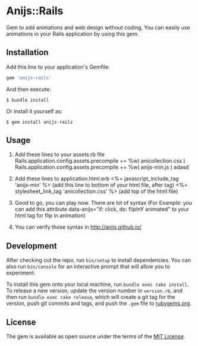 # Anijs::Rails

Gem to add animations and web design without coding, You can easily use animations in your Rails application by using this gem.



## Installation

Add this line to your application's Gemfile:

```ruby
gem 'anijs-rails'
```

And then execute:

    $ bundle install

Or install it yourself as:

    $ gem install anijs-rails

## Usage
  
 1. Add these lines to your assets.rb file
      Rails.application.config.assets.precompile += %w( anicollection.css )
      Rails.application.config.assets.precompile += %w( anijs-min.js )
     adasd 
 2. Add these lines to application.html.erb 
   <%= javascript_include_tag 'anijs-min' %> (add this line to bottom of your html file, after </body> tag)
   <%= stylesheet_link_tag    'anicollection.css' %> (add top of the html file)
   
 3. Good to go, you can play now. There are lot of syntax (For Example: you can add this attribute
    data-anijs="if: click, do: flipInY animated" to your html tag for flip in animation)
    
 4. You can verify those syntax in http://anijs.github.io/
 
      
   
## Development

After checking out the repo, run `bin/setup` to install dependencies. You can also run `bin/console` for an interactive prompt that will allow you to experiment.

To install this gem onto your local machine, run `bundle exec rake install`. To release a new version, update the version number in `version.rb`, and then run `bundle exec rake release`, which will create a git tag for the version, push git commits and tags, and push the `.gem` file to [rubygems.org](https://rubygems.org).


## License

The gem is available as open source under the terms of the [MIT License](http://opensource.org/licenses/MIT).

